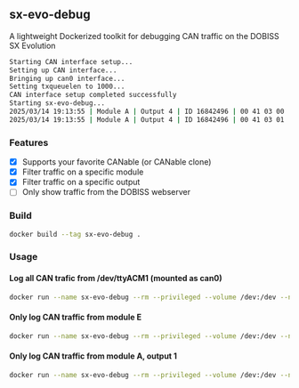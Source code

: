 ## sx-evo-debug

A lightweight Dockerized toolkit for debugging CAN traffic on the DOBISS SX Evolution

```bash
Starting CAN interface setup...
Setting up CAN interface...
Bringing up can0 interface...
Setting txqueuelen to 1000...
CAN interface setup completed successfully
Starting sx-evo-debug...
2025/03/14 19:13:55 | Module A | Output 4 | ID 16842496 | 00 41 03 00 
2025/03/14 19:13:55 | Module A | Output 4 | ID 16842496 | 00 41 03 01
```

### Features

- [x] Supports your favorite CANable (or CANable clone)
- [x] Filter traffic on a specific module
- [x] Filter traffic on a specific output
- [ ] Only show traffic from the DOBISS webserver

### Build

```bash
docker build --tag sx-evo-debug .
```

### Usage

#### Log all CAN trafic from /dev/ttyACM1 (mounted as can0)

```bash
docker run --name sx-evo-debug --rm --privileged --volume /dev:/dev --net=host -e CAN_DEVICE=/dev/ttyACM1 -e CAN_INTERFACE=can0 sx-evo-debug
```

#### Only log CAN traffic from module E

```bash
docker run --name sx-evo-debug --rm --privileged --volume /dev:/dev --net=host -e CAN_DEVICE=/dev/ttyACM1 -e CAN_INTERFACE=can0 -e DOBISS_MODULE=E sx-evo-debug
```

#### Only log CAN traffic from module A, output 1

```bash
docker run --name sx-evo-debug --rm --privileged --volume /dev:/dev --net=host -e CAN_DEVICE=/dev/ttyACM1 -e CAN_INTERFACE=can0 -e DOBISS_MODULE=E -e DOBISS_OUTPUT=1 sx-evo-debug
```
